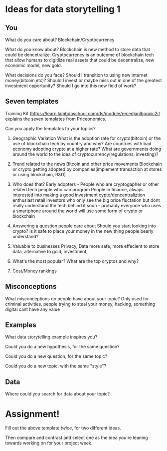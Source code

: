 # Ideas for data storytelling 1

## You

What do you care about?
Blockchain/Cryptocurrency 

What do you know about?
Blockchain is new method to store data that could be dencetralize. 
Cryptocurrency is an outcome of blockchain tech that allow humans to digitlize real assets that could be decentralize, new economic model, new gold.

What decisions do you face?
Should I transition to using new internet money(bitcoin,etc)? 
Should I invest or maybe miss out in one of the greatest investment opportunity? 
Should I go into this new field of work?

## Seven templates

Training Kit (https://learn.lambdaschool.com/ds/module/recedjanlbpqxic2r) explains the seven templates from Priceonomics.

Can you apply the templates to your topics? 

1. Geographic Variation
What is the adoption rate for crypto(bitcoin) or the use of blockchain tech by country and why?
Are countries with bad economy adopting crypto at a higher rate?
What are governments doing around the world to the idea of cryptocurrency(regulations, investing)?

2. Trend related to the news
Bitcoin and other price movements 
Blockchain or crypto getting adopted by companies(implement transaction at stores or using blockchain, R&D)  

3. Who does that?
Early adopters - People who are cryptogapher or other related tech people who can program
People in finance, always interested into making a good investment 
cypto/dencentraliztion enthusiast
retail investors who only see the big price fluctation but dont really understand the tech behind it 
soon - probably everyone who uses a smartphone around the world will use some form of crypto or blockchain

4. Answering a question people care about
Should you start looking into crypto? Is it safe to place your money in the new thing people bearly understand?

5. Valuable to businesses
Privacy, Data more safe, more effecient to store data, alternative to gold, investment, 

6. What's the most popular?
What are the top cryptos and why?

7. Cost/Money rankings


## Misconceptions

What misconceptions do people have about your topic?
Only used for criminal activities, people trying to steal your money, hacking, something digital cant have any value

## Examples

What data storytelling example inspires you?


Could you do a new hypothesis, for the same question?


Could you do a new question, for the same topic?


Could you do a new topic, with the same "style"?


## Data

Where could you search for data about your topic?


# Assignment!

Fill out the above template *twice*, for two different ideas.

Then compare and contrast and select one as the idea you're leaning towards
working on for your project week.
